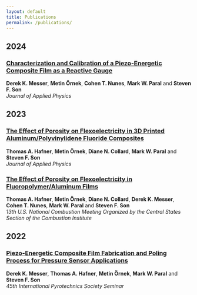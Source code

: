 ```yaml
---
layout: default
title: Publications
permalink: /publications/
---
```

## 2024
### [Characterization and Calibration of a Piezo-Energetic Composite Film as a Reactive Gauge](https://pubs.aip.org/aip/jap/article/135/14/144902/3282311/Characterization-and-calibration-of-a-piezo)
**Derek K. Messer**, **Metin Örnek**, **Cohen T. Nunes**, **Mark W. Paral** and **Steven F. Son**  
_Journal of Applied Physics_

## 2023
### [The Effect of Porosity on Flexoelectricity in 3D Printed Aluminum/Polyvinylidene Fluoride Composites](https://pubs.aip.org/aip/jap/article-abstract/134/19/194105/2922082/The-effect-of-porosity-on-flexoelectricity-in-3D?redirectedFrom=fulltext)
**Thomas A. Hafner**, **Metin Örnek**, **Diane N. Collard**, **Mark W. Paral** and **Steven F. Son**  
_Journal of Applied Physics_

### [The Effect of Porosity on Flexoelectricity in Fluoropolymer/Aluminum Films](assets\publications\The_Effect_of_Porosity_on_Flexoelectricity_in_Flouropolymer_Aluminum_Films.pdf)
**Thomas A. Hafner**, **Metin Örnek**, **Diane N. Collard**, **Derek K. Messer**, **Cohen T. Nunes**, **Mark W. Paral** and **Steven F. Son**  
_13th U.S. National Combustion Meeting Organized by the Central States Section of the Combustion Institute_

## 2022
### [Piezo-Energetic Composite Film Fabrication and Poling Process for Pressure Sensor Applications](assets\publications\Piezo-Energetic_composite_film_fabrication_and_poling_process_for_pressure_sensor_applications.pdf)
**Derek K. Messer**, **Thomas A. Hafner**, **Metin Örnek**, **Mark W. Paral** and **Steven F. Son**  
_45th International Pyrotechnics Society Seminar_